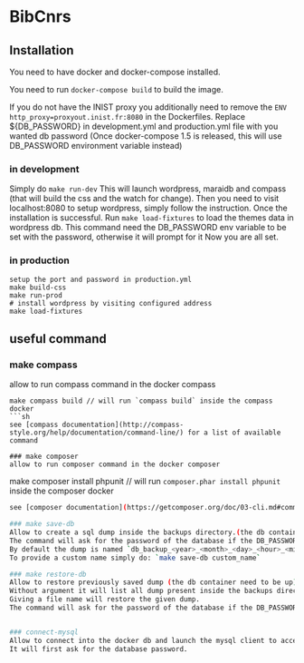 # BibCnrs

## Installation
You need to have docker and docker-compose installed.

You need to run `docker-compose build` to build the image.

If you do not have the INIST proxy you additionally need to remove the
`ENV http_proxy=proxyout.inist.fr:8080` in the Dockerfiles.
Replace ${DB_PASSWORD} in development.yml and production.yml file with you wanted db password
(Once docker-compose 1.5 is released, this will use DB_PASSWORD environment variable instead)

### in development
Simply do `make run-dev`
This will launch wordpress, maraidb and compass (that will build the css and the watch for change).
Then you need to visit localhost:8080 to setup wordpress, simply follow the instruction.
Once the installation is successful.
Run `make load-fixtures` to load the themes data in wordpress db.
This command need the DB_PASSWORD env variable to be set with the password, otherwise it will prompt for it
Now you are all set.

### in production
```
setup the port and password in production.yml
make build-css
make run-prod
# install wordpress by visiting configured address
make load-fixtures
```

## useful command

### make compass
allow to run compass command in the docker compass
```
make compass build // will run `compass build` inside the compass docker
```sh
see [compass documentation](http://compass-style.org/help/documentation/command-line/) for a list of available command

### make composer
allow to run composer command in the docker composer
```
make composer install phpunit // will run `composer.phar install phpunit` inside the composer docker
```sh
see [composer documentation](https://getcomposer.org/doc/03-cli.md#command-line-interface-commands) for a list of available command

### make save-db
Allow to create a sql dump inside the backups directory.(the db container need to be up)
The command will ask for the password of the database if the DB_PASSWORD environment variable is not set.
By default the dump is named `db_backup_<year>_<month>_<day>_<hour>_<minute>)`.
To provide a custom name simply do: `make save-db custom_name`

### make restore-db
Allow to restore previously saved dump (the db container need to be up)
Without argument it will list all dump present inside the backups directory
Giving a file name will restore the given dump.
The command will ask for the password of the database if the DB_PASSWORD environment variable is not set.


### connect-mysql
Allow to connect into the docker db and launch the mysql client to access the wordpress database.
It will first ask for the database password.
